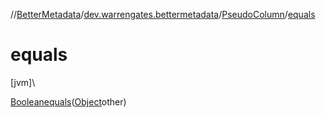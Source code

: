 //[BetterMetadata](../../../index.md)/[dev.warrengates.bettermetadata](../index.md)/[PseudoColumn](index.md)/[equals](equals.md)

# equals

[jvm]\

[Boolean](https://docs.oracle.com/javase/8/docs/api/java/lang/Boolean.html)[equals](equals.md)([Object](https://docs.oracle.com/javase/8/docs/api/java/lang/Object.html)other)
